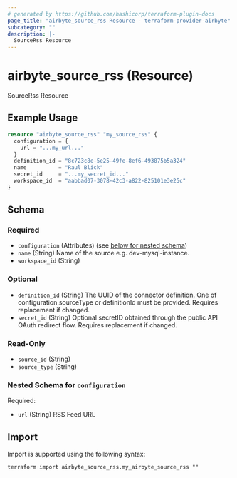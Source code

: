 ```yaml
---
# generated by https://github.com/hashicorp/terraform-plugin-docs
page_title: "airbyte_source_rss Resource - terraform-provider-airbyte"
subcategory: ""
description: |-
  SourceRss Resource
---
```


# airbyte_source_rss (Resource)

SourceRss Resource

## Example Usage

```terraform
resource "airbyte_source_rss" "my_source_rss" {
  configuration = {
    url = "...my_url..."
  }
  definition_id = "8c723c8e-5e25-49fe-8ef6-493875b5a324"
  name          = "Raul Blick"
  secret_id     = "...my_secret_id..."
  workspace_id  = "aabbad07-3078-42c3-a822-825101e3e25c"
}
```

<!-- schema generated by tfplugindocs -->
## Schema

### Required

- `configuration` (Attributes) (see [below for nested schema](#nestedatt--configuration))
- `name` (String) Name of the source e.g. dev-mysql-instance.
- `workspace_id` (String)

### Optional

- `definition_id` (String) The UUID of the connector definition. One of configuration.sourceType or definitionId must be provided. Requires replacement if changed.
- `secret_id` (String) Optional secretID obtained through the public API OAuth redirect flow. Requires replacement if changed.

### Read-Only

- `source_id` (String)
- `source_type` (String)

<a id="nestedatt--configuration"></a>
### Nested Schema for `configuration`

Required:

- `url` (String) RSS Feed URL

## Import

Import is supported using the following syntax:

```shell
terraform import airbyte_source_rss.my_airbyte_source_rss ""
```
